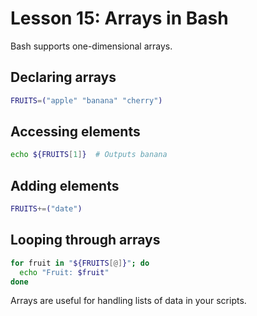 # Lesson 15: Arrays in Bash

Bash supports one-dimensional arrays.

## Declaring arrays
```bash
FRUITS=("apple" "banana" "cherry")
```

## Accessing elements
```bash
echo ${FRUITS[1]}  # Outputs banana
```

## Adding elements
```bash
FRUITS+=("date")
```

## Looping through arrays
```bash
for fruit in "${FRUITS[@]}"; do
  echo "Fruit: $fruit"
done
```

Arrays are useful for handling lists of data in your scripts.